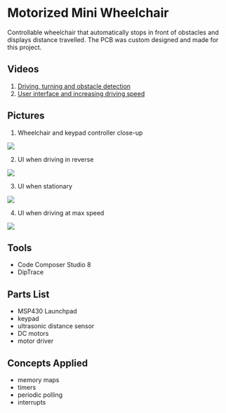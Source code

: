# Motorized Mini Wheelchair
Controllable wheelchair that automatically stops in front of obstacles and displays distance travelled. The PCB was custom designed and made for this project.

## Videos
1. [Driving, turning and obstacle detection](https://drive.google.com/file/d/1e6D7PV7pSpxmNgNUrXl-kcWqP-yEV6lZ/view?usp=sharing)
2. [User interface and increasing driving speed](https://drive.google.com/file/d/11Vimz-RV4UsF8XEiTZH0jSXhUrqdQSGc/view?usp=sharing)

## Pictures
1. Wheelchair and keypad controller close-up

![](https://github.com/michaelhtleung/motorized-mini-wheelchair/blob/master/images/overview-IRL.png)

2. UI when driving in reverse

![](https://github.com/michaelhtleung/motorized-mini-wheelchair/blob/master/images/reverse.png)

3. UI when stationary

![](https://github.com/michaelhtleung/motorized-mini-wheelchair/blob/master/images/speed0.png)

4. UI when driving at max speed

![](https://github.com/michaelhtleung/motorized-mini-wheelchair/blob/master/images/speed6.png)

## Tools
- Code Composer Studio 8
- DipTrace

## Parts List
- MSP430 Launchpad
- keypad 
- ultrasonic distance sensor
- DC motors
- motor driver

## Concepts Applied
- memory maps
- timers
- periodic polling
- interrupts
